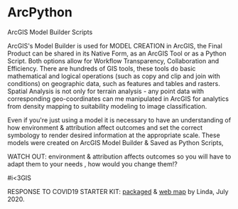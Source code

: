 # ArcPython
ArcGIS Model Builder Scripts 

ArcGIS's Model Builder is used for MODEL CREATION in ArcGIS, the Final Product can be shared in its Native Form, as an ArcGIS Tool or as a Python Script. Both options allow for Workflow Transparency, Collaboration and Efficiency. There are hundreds of GIS tools, these tools do basic mathematical and logical operations (such as copy and clip and join with conditions) on geographic data, such as features and tables and rasters. Spatial Analysis is not only for terrain analysis - any point data with corresponding geo-coordinates can me manipulated in ArcGIS for analytics from density mapping to suitability modeling to image classification. 

Even if you're just using a model it is necessary to have an understanding of how environment & attribution affect outcomes and set the correct symbology to render desired information at the appropriate scale. These models were created on ArcGIS Model Builder & Saved as Python Scripts,

WATCH OUT: environment & attribution affects outcomes so you will have to adapt them to your needs , how would you change them!?

#i<3GIS

RESPONSE TO COVID19 STARTER KIT: [packaged]( https://arcg.is/1e59af ) & [web map]( https://arcg.is/1qyDTX0) by Linda, July 2020.


